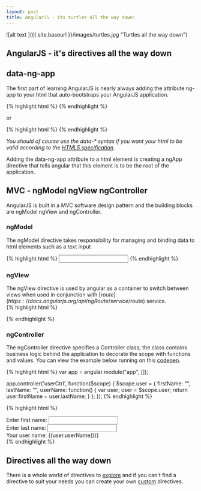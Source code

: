 ```yaml
---
layout: post
title: AngularJS - its turtles all the way down!
---
```


![alt text ]({{ site.baseurl }}/images/turtles.jpg "Turtles all the way down")

## AngularJS - it's directives all the way down

## data-ng-app

The first part of learning AngularJS is nearly always adding the attribute ng-app to your html that auto-bootstraps your AngularJS application.

{% highlight html %}
	<html data-ng-app="app">
{% endhighlight %}

or 

{% highlight html %}
	<body ng-app="app">
{% endhighlight %}

<em>You should of course use the data-* syntax if you want your html to be valid according to the [HTML5 specification](http://www.w3.org/TR/2011/WD-html5-20110525/elements.html#embedding-custom-non-visible-data-with-the-data-attributes).</em>

Adding the data-ng-app attribute to a html element is creating a ngApp directive that tells angular that this element is to be the root of the application.

## MVC - ngModel ngView ngController

AngularJS is built in a MVC software design pattern and the building blocks are ngModel ngView and ngController.

### ngModel

The ngModel directive takes responsibility for managing and binding data to html elements such as a text input 

{% highlight html %}
	<input type="text" name="email" data-ng-model="data.email">
{% endhighlight %}

### ngView 

The ngView directive is used by angular as a container to switch between views when used in conjunction with [$route](https://docs.angularjs.org/api/ngRoute/service/$route) service.	
{% highlight html %}
<div ng-app="app">
  	<ng-view></ng-view>
</div>
{% endhighlight %}

### ngController

The ngController directive specifies a Controller class; the class contains business logic behind the application to decorate the scope with functions and values. You can view the example below running on this [codepen](http://codepen.io/NicholasMurray/pen/PwVZbP).

{% highlight html %}
var app = angular.module("app", []);

app.controller('userCtrl', function($scope) {
   	$scope.user = {
      		firstName: "",
      		lastName: "",
      		userName: function() {
         		var user;
         		user = $scope.user;
         		return user.firstName + user.lastName;
      		}
   	};
});
{% endhighlight %}

{% highlight html %}
<div data-ng-app="app">
	<div data-ng-controller="userCtrl">
		Enter first name: <input type="text" data-ng-model="user.firstName"><br>
		Enter last name: <input type="text" data-ng-model="user.lastName"><br>
		Your user name: {{user.userName()}}
	</div>
</div>
{% endhighlight %}

## Directives all the way down

There is a whole world of directives to [explore](https://docs.angularjs.org/api/ng/directive) and if you can't find a directive to suit your needs you can create your own [custom](https://docs.angularjs.org/guide/directive) directives.